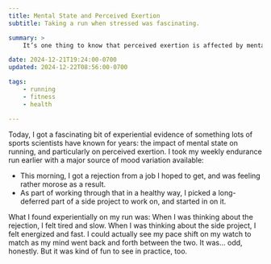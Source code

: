 ```yaml
---
title: Mental State and Perceived Exertion
subtitle: Taking a run when stressed was fascinating.

summary: >
    It’s one thing to know that perceived exertion is affected by mental state; it’s something else entirely to experience it.

date: 2024-12-21T19:24:00-0700
updated: 2024-12-22T08:56:00-0700

tags:
    - running
    - fitness
    - health

---
```


Today, I got a fascinating bit of experiential evidence of something lots of sports scientists have known for years: the impact of mental state on running, and particularly on perceived exertion. I took my weekly endurance run earlier with a major source of mood variation available:

- This morning, I got a rejection from a job I hoped to get, and was feeling rather morose as a result.
- As part of working through that in a healthy way, I picked a long-deferred part of a side project to work on, and started in on it.

What I found experientially on my run was: When I was thinking about the rejection, I felt tired and slow. When I was thinking about the side project, I felt energized and fast. I could actually see my pace shift on my watch to match as my mind went back and forth between the two. It was… odd, honestly. But it was kind of fun to see in practice, too.
